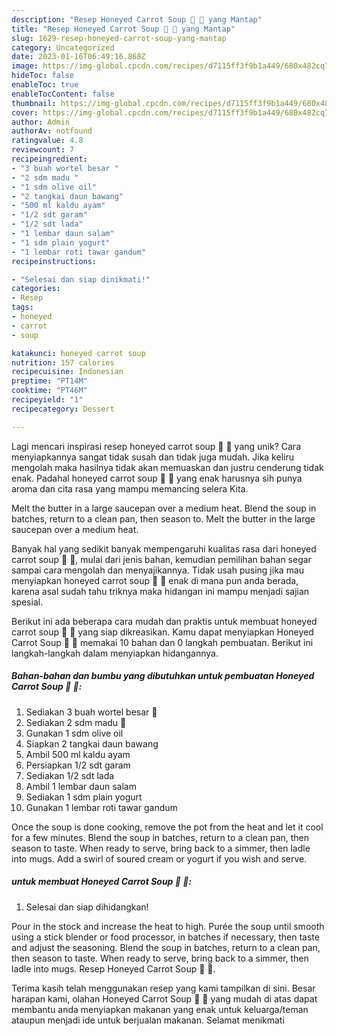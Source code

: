 ```yaml
---
description: "Resep Honeyed Carrot Soup 🍯 🥕 yang Mantap"
title: "Resep Honeyed Carrot Soup 🍯 🥕 yang Mantap"
slug: 1629-resep-honeyed-carrot-soup-yang-mantap
category: Uncategorized
date: 2023-01-16T06:49:16.868Z
image: https://img-global.cpcdn.com/recipes/d7115ff3f9b1a449/680x482cq70/honeyed-carrot-soup-foto-resep-utama.jpg
hideToc: false
enableToc: true
enableTocContent: false
thumbnail: https://img-global.cpcdn.com/recipes/d7115ff3f9b1a449/680x482cq70/honeyed-carrot-soup-foto-resep-utama.jpg
cover: https://img-global.cpcdn.com/recipes/d7115ff3f9b1a449/680x482cq70/honeyed-carrot-soup-foto-resep-utama.jpg
author: Admin
authorAv: notfound
ratingvalue: 4.8
reviewcount: 7
recipeingredient:
- "3 buah wortel besar "
- "2 sdm madu "
- "1 sdm olive oil"
- "2 tangkai daun bawang"
- "500 ml kaldu ayam"
- "1/2 sdt garam"
- "1/2 sdt lada"
- "1 lembar daun salam"
- "1 sdm plain yogurt"
- "1 lembar roti tawar gandum"
recipeinstructions:

- "Selesai dan siap dinikmati!"
categories:
- Resep
tags:
- honeyed
- carrot
- soup

katakunci: honeyed carrot soup 
nutrition: 157 calories
recipecuisine: Indonesian
preptime: "PT14M"
cooktime: "PT46M"
recipeyield: "1"
recipecategory: Dessert

---
```





Lagi mencari inspirasi resep honeyed carrot soup 🍯 🥕 yang unik? Cara menyiapkannya sangat tidak susah dan tidak juga mudah. Jika keliru mengolah maka hasilnya tidak akan memuaskan dan justru cenderung tidak enak. Padahal honeyed carrot soup 🍯 🥕 yang enak harusnya sih punya aroma dan cita rasa yang mampu memancing selera Kita.





Melt the butter in a large saucepan over a medium heat. Blend the soup in batches, return to a clean pan, then season to. Melt the butter in the large saucepan over a medium heat.

Banyak hal yang sedikit banyak mempengaruhi kualitas rasa dari honeyed carrot soup 🍯 🥕, mulai dari jenis bahan, kemudian pemilihan bahan segar sampai cara mengolah dan menyajikannya. Tidak usah pusing jika mau menyiapkan honeyed carrot soup 🍯 🥕 enak di mana pun anda berada, karena asal sudah tahu triknya maka hidangan ini mampu menjadi sajian spesial.






Berikut ini ada beberapa cara mudah dan praktis untuk membuat honeyed carrot soup 🍯 🥕 yang siap dikreasikan. Kamu dapat menyiapkan Honeyed Carrot Soup 🍯 🥕 memakai 10 bahan dan 0 langkah pembuatan. Berikut ini langkah-langkah dalam menyiapkan hidangannya.

<!--inarticleads1-->

##### Bahan-bahan dan bumbu yang dibutuhkan untuk pembuatan Honeyed Carrot Soup 🍯 🥕:

1. Sediakan 3 buah wortel besar 🥕
1. Sediakan 2 sdm madu 🍯
1. Gunakan 1 sdm olive oil
1. Siapkan 2 tangkai daun bawang
1. Ambil 500 ml kaldu ayam
1. Persiapkan 1/2 sdt garam
1. Sediakan 1/2 sdt lada
1. Ambil 1 lembar daun salam
1. Sediakan 1 sdm plain yogurt
1. Gunakan 1 lembar roti tawar gandum


Once the soup is done cooking, remove the pot from the heat and let it cool for a few minutes. Blend the soup in batches, return to a clean pan, then season to taste. When ready to serve, bring back to a simmer, then ladle into mugs. Add a swirl of soured cream or yogurt if you wish and serve. 

<!--inarticleads2-->

#####  untuk membuat Honeyed Carrot Soup 🍯 🥕:


1. Selesai dan siap dihidangkan!

Pour in the stock and increase the heat to high. Purée the soup until smooth using a stick blender or food processor, in batches if necessary, then taste and adjust the seasoning. Blend the soup in batches, return to a clean pan, then season to taste. When ready to serve, bring back to a simmer, then ladle into mugs. Resep Honeyed Carrot Soup 🍯 🥕. 

Terima kasih telah menggunakan resep yang kami tampilkan di sini. Besar harapan kami, olahan Honeyed Carrot Soup 🍯 🥕 yang mudah di atas dapat membantu anda menyiapkan makanan yang enak untuk keluarga/teman ataupun menjadi ide untuk berjualan makanan. Selamat menikmati
